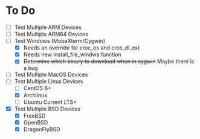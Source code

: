# To Do
- [ ] Test Multiple ARM Devices
- [ ] Test Multiple ARM64 Devices
- [ ] Test Windows (MobaXterm/Cygwin)
  - [x] Needs an override for croc_os and croc_dl_ext
  - [x] Needs new install_file_windws function
  - [x] ~~Determine which binary to download when in cygwin~~ Maybe there is a bug
- [ ] Test Multiple MacOS Devices
- [ ] Test Multiple Linux Devices
  - [ ] CentOS 6+
  - [x] Archlinux
  - [ ] Ubuntu Current LTS+
- [x] Test Multiple BSD Devices
  - [x] FreeBSD
  - [x] OpenBSD
  - [x] DragonFlyBSD
